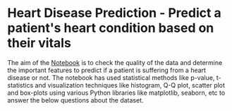 # Heart Disease Prediction - Predict a patient's heart condition based on their vitals
The aim of the [Notebook](https://github.com/dev-kudli/heart-disease-prediction/blob/main/heart_disease_prediction_SudarshanKudli.ipynb) is to check the quality of the data and determine the important features to predict if a patient is suffering from a heart disease or not. The notebook has used statistical methods like p-value, t-statistics and visualization techniques like histogram, Q-Q plot, scatter plot and box-plots using various Python libraries like matplotlib, seaborn, etc to answer the below questions about the dataset. 
